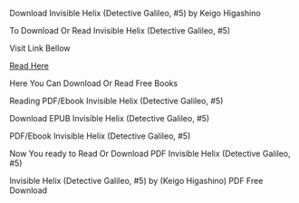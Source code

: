 Download Invisible Helix (Detective Galileo, #5) by Keigo Higashino

To Download Or Read Invisible Helix (Detective Galileo, #5)

Visit Link Bellow

[Read Here](https://mobionlines.web.app/poetry/203578772-invisible-helix)

Here You Can Download Or Read Free Books

Reading PDF/Ebook Invisible Helix (Detective Galileo, #5)

Download EPUB Invisible Helix (Detective Galileo, #5)

PDF/Ebook Invisible Helix (Detective Galileo, #5)

Now You ready to Read Or Download PDF Invisible Helix (Detective Galileo, #5)

Invisible Helix (Detective Galileo, #5) by (Keigo Higashino) PDF Free Download
